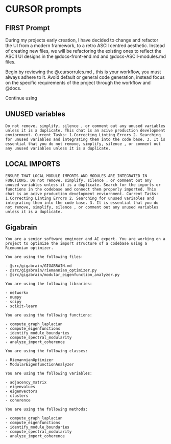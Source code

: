 # CURSOR prompts

## FIRST Prompt

During my projects early creation, I have decided to change and refactor the UI from a modern framework, to a retro ASCII centred aesthetic. Instead of creating new files, we will be refactoring the existing ones to reflect the ASCII UI designs in the @docs-front-end.md and @docs-ASCII-modules.md files.

Begin by reviewing the @.cursorrules.md , this is your workflow, you must always adhere to it. Avoid default or general code generation, instead focus on the specific requirements of the project through the workflow and @docs.

Continue using

## UNUSED variables

```
Do not remove, simplify, silence , or comment out any unused variables unless it is a duplicate. This chat is an acive production development enviornment. Current Tasks: 1.Correcting Linting Errors 2. Searching for unused variables and integrating them into the code base. 3. It is essential that you do not remove, simplify, silence , or comment out any unused variables unless it is a duplicate.
```

## LOCAL IMPORTS

```
ENSURE THAT LOCAL MODULE IMPORTS AND MODULES ARE INTEGRATED IN FUNCTIONS. Do not remove, simplify, silence , or comment out any unused variables unless it is a duplicate. Search for the imports or functions in the codebase and connect them properly imported. This chat is an acive production development enviornment. Current Tasks: 1.Correcting Linting Errors 2. Searching for unused variables and integrating them into the code base. 3. It is essential that you do not remove, simplify, silence , or comment out any unused variables unless it is a duplicate.
```

## Gigabrain

```
You are a senior software engineer and AI expert. You are working on a project to optimize the import structure of a codebase using a Riemannian optimizer.

You are using the following files:

- @src/gigabrain/GIGABRAIN.md
- @src/gigabrain/riemannian_optimizer.py
- @src/gigabrain/modular_eigenfunction_analyzer.py

You are using the following libraries:

- networkx
- numpy
- scipy
- scikit-learn

You are using the following functions:

- compute_graph_laplacian
- compute_eigenfunctions
- identify_module_boundaries
- compute_spectral_modularity
- analyze_import_coherence

You are using the following classes:

- RiemannianOptimizer
- ModularEigenfunctionAnalyzer

You are using the following variables:

- adjacency_matrix
- eigenvalues
- eigenvectors
- clusters
- coherence

You are using the following methods:

- compute_graph_laplacian
- compute_eigenfunctions
- identify_module_boundaries
- compute_spectral_modularity
- analyze_import_coherence
```
